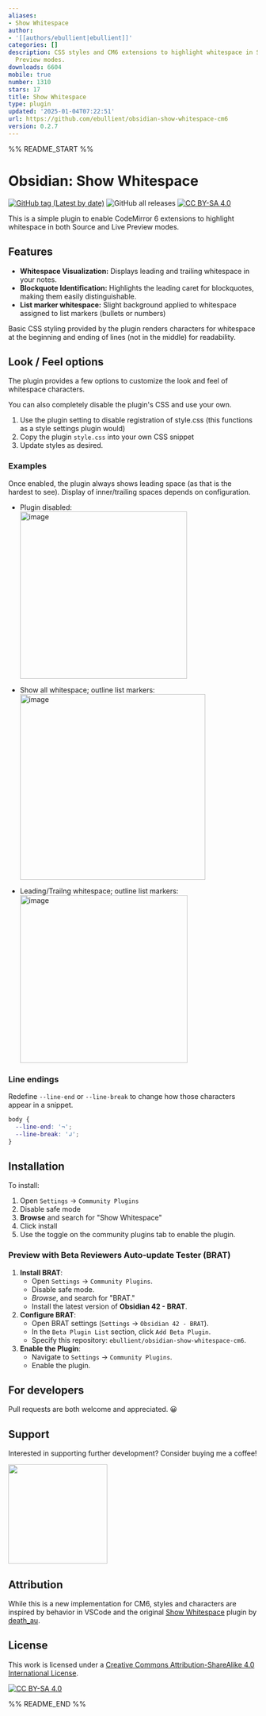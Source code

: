 ```yaml
---
aliases:
- Show Whitespace
author:
- '[[authors/ebullient|ebullient]]'
categories: []
description: CSS styles and CM6 extensions to highlight whitespace in Source and Live
  Preview modes.
downloads: 6604
mobile: true
number: 1310
stars: 17
title: Show Whitespace
type: plugin
updated: '2025-01-04T07:22:51'
url: https://github.com/ebullient/obsidian-show-whitespace-cm6
version: 0.2.7
---
```


%% README_START %%

# Obsidian: Show Whitespace

[![GitHub tag (Latest by date)](https://img.shields.io/github/v/tag/ebullient/obsidian-show-whitespace-cm6)](https://github.com/ebullient/obsidian-show-whitespace-cm6/releases) ![GitHub all releases](https://img.shields.io/github/downloads/ebullient/obsidian-show-whitespace-cm6/total?color=success) [![CC BY-SA 4.0][cc-by-sa-shield]][cc-by-sa]

This is a simple plugin to enable CodeMirror 6 extensions to highlight whitespace in both Source and Live Preview modes.

## Features

- **Whitespace Visualization:** Displays leading and trailing whitespace in your notes.
- **Blockquote Identification:** Highlights the leading caret for blockquotes, making them easily distinguishable.
- **List marker whitespace:** Slight background applied to whitespace assigned to list markers (bullets or numbers)

Basic CSS styling provided by the plugin renders characters for whitespace at the beginning and ending of lines (not in the middle) for readability.

## Look / Feel options

The plugin provides a few options to customize the look and feel of whitespace characters.

You can also completely disable the plugin's CSS and use your own.

1. Use the plugin setting to disable registration of style.css (this functions as a style settings plugin would)
2. Copy the plugin `style.css` into your own CSS snippet
3. Update styles as desired.

### Examples

Once enabled, the plugin always shows leading space (as that is the hardest to see).
Display of inner/trailing spaces depends on configuration.

- Plugin disabled:  
    <img width="337" alt="image" src="./imgs/lists-no-whitespace.png">

- Show all whitespace; outline list markers:  
    <img width="374" alt="image" src="./imgs/lists-all-whitespace.png">

- Leading/Trailng whitespace; outline list markers:  
    <img width="338" alt="image" src="./imgs/lists-markers.png">

### Line endings

Redefine `--line-end` or `--line-break` to change how those characters appear in a snippet.

```css
body {
  --line-end: '¬';
  --line-break: '↲';
}
```

## Installation

To install:

1. Open `Settings` -> `Community Plugins`
2. Disable safe mode
3. **Browse** and search for "Show Whitespace"
4. Click install
5. Use the toggle on the community plugins tab to enable the plugin.

### Preview with Beta Reviewers Auto-update Tester (BRAT)

1. **Install BRAT**:
    - Open `Settings` -> `Community Plugins`.
    - Disable safe mode.
    - *Browse*, and search for "BRAT."
    - Install the latest version of **Obsidian 42 - BRAT**.
2. **Configure BRAT**:
    - Open BRAT settings (`Settings` -> `Obsidian 42 - BRAT`).
    - In the `Beta Plugin List` section, click `Add Beta Plugin`.
    - Specify this repository: `ebullient/obsidian-show-whitespace-cm6`.
3. **Enable the Plugin**:
    - Navigate to `Settings` -> `Community Plugins`.
    - Enable the plugin.

## For developers

Pull requests are both welcome and appreciated. 😀

## Support

Interested in supporting further development? Consider buying me a coffee!

[<img alt="" src="https://cdn.buymeacoffee.com/buttons/v2/default-blue.png" width="200px"/>](https://www.buymeacoffee.com/ebullient)

## Attribution

While this is a new implementation for CM6, styles and characters are inspired by behavior in VSCode and the original [Show Whitespace](https://github.com/deathau/cm-show-whitespace-obsidian) plugin by [death_au](https://github.com/deathau).

## License

This work is licensed under a [Creative Commons Attribution-ShareAlike 4.0 International License][cc-by-sa].

[![CC BY-SA 4.0](https://licensebuttons.net/l/by-sa/4.0/88x31.png)][cc-by-sa]

[cc-by-sa]: http://creativecommons.org/licenses/by-sa/4.0/
[cc-by-sa-shield]: https://img.shields.io/badge/License-CC%20BY--SA%204.0-lightgrey.svg


%% README_END %%
